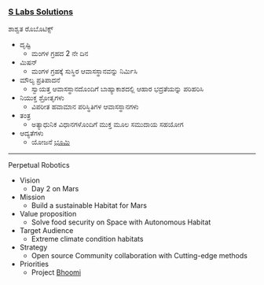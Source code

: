 ### [S Labs Solutions](https://slabstech.com/)

ಶಾಶ್ವತ ರೊಬೊಟಿಕ್ಸ್

* ದೃಷ್ಟಿ
  * ಮಂಗಳ ಗ್ರಹದ 2 ನೇ ದಿನ
* ಮಿಷನ್
  * ಮಂಗಳ ಗ್ರಹಕ್ಕೆ ಸುಸ್ಥಿರ ಆವಾಸಸ್ಥಾನವನ್ನು ನಿರ್ಮಿಸಿ
* ಮೌಲ್ಯ ಪ್ರತಿಪಾದನೆ
  * ಸ್ವಾಯತ್ತ ಆವಾಸಸ್ಥಾನದೊಂದಿಗೆ ಬಾಹ್ಯಾಕಾಶದಲ್ಲಿ ಆಹಾರ ಭದ್ರತೆಯನ್ನು ಪರಿಹರಿಸಿ
* ನಿಯುಕ್ತ ಶ್ರೋತೃಗಳು
  * ವಿಪರೀತ ಹವಾಮಾನ ಪರಿಸ್ಥಿತಿಗಳ ಆವಾಸಸ್ಥಾನಗಳು
* ತಂತ್ರ
  * ಅತ್ಯಾಧುನಿಕ ವಿಧಾನಗಳೊಂದಿಗೆ ಮುಕ್ತ ಮೂಲ ಸಮುದಾಯ ಸಹಯೋಗ
* ಆದ್ಯತೆಗಳು
  * ಯೋಜನೆ [ಭೂಮಿ ](https://mangala.earth)

-----

Perpetual Robotics

* Vision
    * Day 2 on Mars
* Mission
    * Build a sustainable Habitat for Mars
* Value proposition
    * Solve food security on Space with Autonomous Habitat
* Target Audience
    * Extreme climate condition habitats
* Strategy
    * Open source Community collaboration with Cutting-edge methods
* Priorities
    * Project [Bhoomi](https://mangala.earth)

<!--
* Objectives
* Culture
* Values
-->